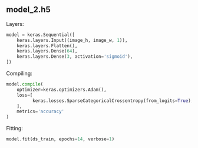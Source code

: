 ## model_2.h5

Layers:  
``` python
model = keras.Sequential([
    keras.layers.Input((image_h, image_w, 1)),
    keras.layers.Flatten(),
    keras.layers.Dense(64),
    keras.layers.Dense(3, activation='sigmoid'),
])
```  
Compiling:  
``` python
model.compile(
    optimizer=keras.optimizers.Adam(),
    loss=[
          keras.losses.SparseCategoricalCrossentropy(from_logits=True),
    ],
    metrics='accuracy'
)
```  
Fitting:  
``` python
model.fit(ds_train, epochs=14, verbose=1)
```  
